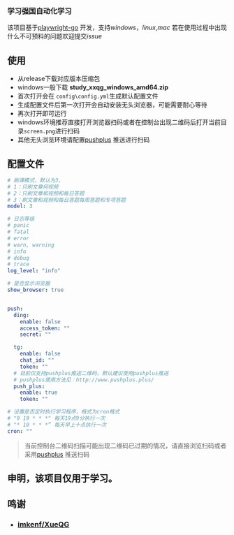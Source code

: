 ### 学习强国自动化学习


该项目基于[playwright-go](https://github.com/mxschmitt/playwright-go) 开发，支持*windows*，*linux*,*mac*
若在使用过程中出现什么不可预料的问题欢迎提交*issue*


## 使用

+ 从release下载对应版本压缩包
+ windows一般下载 **study_xxqg_windows_amd64.zip**
+ 首次打开会在 ```config\config.yml```生成默认配置文件
+ 生成配置文件后第一次打开会自动安装无头浏览器，可能需要耐心等待
+ 再次打开即可运行
+ windows环境推荐直接打开浏览器扫码或者在控制台出现二维码后打开当前目录```screen.png```进行扫码
+ 其他无头浏览环境请配置[pushplus](http://www.pushplus.plus/) 推送进行扫码

## 配置文件
```yaml
# 刷课模式，默认为3，
# 1：只刷文章何视频
# 2：只刷文章和视频和每日答题
# 3：刷文章和视频和每日答题每周答题和专项答题
model: 3

# 日志等级
# panic
# fatal
# error
# warn, warning
# info
# debug
# trace
log_level: "info"

# 是否显示浏览器
show_browser: true


push:
  ding:
    enable: false
    access_token: ""
    secret: ""

  tg:
    enable: false
    chat_id: ""
    token: ""
  # 目前仅支持pushplus推送二维码，默认建议使用pushplus推送
  # pushplus使用方法见：http://www.pushplus.plus/
  push_plus:
    enable: true
    token: ""

# 设置是否定时执行学习程序，格式为cron格式
# "9 19 * * *" 每天19点9分执行一次
# "* 10 * * *” 每天早上十点执行一次
cron: ""
```
> 当前控制台二维码扫描可能出现二维码已过期的情况，请直接浏览扫码或者采用[pushplus](http://www.pushplus.plus/) 推送扫码

##  申明，该项目仅用于学习。

## 鸣谢

+ ### [imkenf/XueQG](https://github.com/imkenf/XueQG)